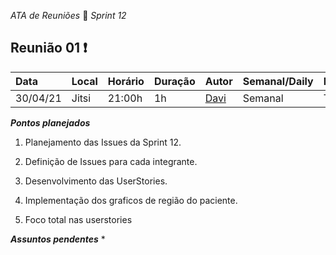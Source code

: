 *ATA de Reuniões* 📝 *Sprint 12* 

## Reunião 01 ❗

| Data  | Local | Horário | Duração  | Autor | Semanal/Daily | Participantes |
| :- | :- | :- | :- | :- | :- | :- |
| 30/04/21 | Jitsi | 21:00h | 1h | [Davi](https://github.com/DaviMatheus)| Semanal | Todos  |

***Pontos planejados***  

1. Planejamento das Issues da Sprint 12.

2. Definição de Issues para cada integrante.

3. Desenvolvimento das UserStories.

4. Implementação dos graficos de região do paciente.

5. Foco total nas userstories


***Assuntos pendentes***
* 
